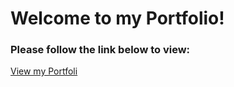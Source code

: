 # Welcome to my Portfolio!

### Please follow the link below to view:

[View my Portfoli](https://chichi-ugo.github.io/)
